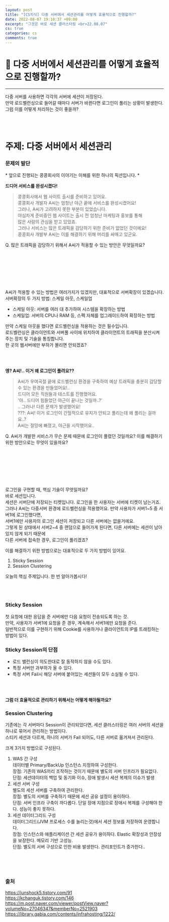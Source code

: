 ```yaml
---
layout: post
title: "[CS지식] 다중 서버에서 세션관리를 어떻게 효율적으로 진행할까?"
date: 2022-08-07 19:10:37 +09:00
excerpt: "그것은 바로 세션 클러스터링 <br>22.08.07"
cs: true
categories: cs
comments: true
---
```

# 📌 다중 서버에서 세션관리를 어떻게 효율적으로 진행할까?
---------------------------

<!-- <figure>
    <a href="/assets/img/cs/2022-08-07/server.png"><img src="/assets/img/cs/2022-08-08/server.png"></a>    
    <figcaption style="text-align:center"></figcaption>
</figure> -->

다중 서버를 사용하면 각각의 서버에 세션이 저장된다.  
만약 로드벨런싱으로 들어갈 때마다 서버가 바뀐다면 로그인이 풀리는 상황이 발생한다.  
그럼 이를 어떻게 처리하는 것이 좋을까? 


<br>
<br>

# 주제: 다중 서버에서 세션관리
### 문제의 발단
\* 앞으로 진행되는 콩콩회사의 이야기는 이해를 위한 하나의 픽션입니다. *   

**드디어 서비스를 완성시켰다!**
> 콩콩회사에서 웹 사이트 출시를 준비하고 있어요.  
> 콩콩회사 개발자 A씨는 엄청난 야근 끝에 서비스를 완성시켰어요!    
> 그러나, A씨가 고려하지 못한 부분이 있었습니다.  
> 야심차게 준비중인 웹 사이트는 출시 전 엄청난 마케팅과 홍보를 통해  
> 많은 사람의 관심을 받고 있었죠.  
> 그러나 서비스는 많은 트래픽을 감당하기 위한 준비가 없었던 것이에요!  
> 콩콩회사 개발부 A씨는 이를 해결하기 위해 머리를 싸매고 있군요.

Q. 많은 트래픽을 감당하기 위해서 A씨가 적용할 수 있는 방안은 무엇일까요?  

<br>
<br>
<br>
<br>
<br>
<br>

A씨가 적용할 수 있는 방법은 여러가지가 있겠지만, 대표적으로 서버확장이 있겠습니다.    
서버확장의 두 가지 방법: 스케일 아웃, 스케일업  
- 스케일 아웃: 서버를 여러 대 추가하여 시스템을 확장하는 방법  
- 스케일업: 서버의 CPU나 RAM 등, 스펙 자체를 업그레이드하여 확장하는 방법  

만약 스케일 아웃을 했다면 로드벨런싱을 적용하는 것은 필수입니다.    
로드벨런싱은 클라이언트와 서버풀 사이에 위치하여 클라이언트의 트래픽을 분산시켜주는 장치 및 기술을 통칭합니다.  
한 곳의 웹서버에만 부하가 몰리면 안되겠죠?  

<br>
<br>

**엥? A씨!.. 이거 왜 로그인이 풀려요??**
> A씨가 우여곡절 끝에 로드벨런싱 환경을 구축하여 예상 트래픽을 충분히 감당할 수 있는 환경을 만들었어요!..  
> 드디어 모든 직원들과 테스트를 진행했어요.  
> '아.. 드디어 힘들었던 야근이 끝나는 것일까..?'  
> .. 그러나! 다른 문제가 발생했어요!  
> ???: A씨! 이거 로그인이 간헐적으로 유지가 안되고 풀리는데 왜 풀리는 걸까요..?  
> A씨는 절망에 빠졌고, 야근을 시작했어요..

Q. A씨가 개발한 서비스가 무슨 문제 때문에 로그인이 풀렸던 것일까요? 이를 해결하기 위한 방안으로는 무엇이 있을까요?

<br>
<br>
<br>
<br>
<br>
<br>

로그인을 구현할 때, 핵심 기술이 무엇일까요?  
바로 세션입니다.  
세션은 서버단에 저장되는 티켓입니다. 로그인을 한 사용자는 서버에 티켓이 남는거죠.  
그러나 A씨는 다중서버 환경에 로드벨런싱을 적용했어요. 만약 사용자가 서버1~5 중 서버1에 로그인했다면,  
서버1에만 사용자의 로그인 세션이 저장되고 다른 서버에는 없을거에요.  
그렇게 된 상태에서 서버2~4 중 랜덤으로 들어가게 된다면, 다른 서버에는 세션이 남아있지 않게 되기 때문에  
다른 서버에 접속한 경우, 로그인이 풀리겠죠?  

이를 해결하기 위한 방법으로는 대표적으로 두 가지 방법이 있어요.  
1. Sticky Session
2. Session Clustering

오늘의 핵심 주제입니다. 한 번 알아가봅시다!

<br>
<br>

### Sticky Session
첫 요청에 대한 응답을 준 서버에만 다음 요청이 전송되도록 하는 것.  
만약, 사용자가 서버1에 요청을 준 경우, 계속해서 서버1에만 요청을 준다.  
일반적으로 이를 구현하기 위해 Cookie를 사용하거나 클라이언트의 IP를 트래킹하는 방법이 있다.  

### Sticky Session의 단점
- 로드 밸런싱이 의도한대로 잘 동작하지 않을 수도 있다.
- 특정 서버만 과부하가 올 수 있다.
- 특정 서버 Fail시 해당 서버에 붙어있는 세션들이 모두 소실될 수 있다.

<br>
<br>

**그럼 더 효율적으로 관리하기 위해서는 어떻게 해야될까요?**

### Session Clustering
기존에는 각 서버마다 Session이 관리되었다면, 세션 클러스터링은 여러 서버의 세션을 하나로 묶어서 관리하는 방법이다.  
스티키 세션과 다르게, 하나의 서버가 Fail 되어도, 다른 서버로 옮겨져서 관리된다.  

크게 3가지 방법으로 구성된다.  
1. WAS 간 구성  
데이터별 Primary/BackUp 인스턴스 지정하여 구성한다.  
장점: 기존의 WAS끼리 조작하는 것이기 때문에 별도의 서버 인프라가 필요없다.  
단점: 세션데이터의 백업 및 동기화 이슈, 장애 발생시 세션 복제의 이슈가 발생  
2. 세션 서버 구성  
별도의 세션 서버를 구축하여 관리한다.  
장점: 별도의 서버를 구축하기 때문에 세션 공유 설정이 용이하다.  
단점: 서버 인프라 구축이 까다롭다. 단일 장애 지점으로 장애시 복제를 구성해야 한다. 성능이 좋지 못하다.  
3. 세션 데이터그리드 구성  
데이터그리드(JVM 프로세스 수를 늘리는것)에서 세션 정보를 저장하여 운영합니다.  
장점: 인스턴스와 애플리케이션 간 세션 공유가 용이하다. Elastic 확장성과 안장성을 보장한다. 메모리 기반 고성능.  
단점: 별도의 서버 구성으로 인한 비용 발생한다. 관리포인트가 증가한다..  





<br>
<br>
<br>

### 출처
https://junshock5.tistory.com/91  
https://kchanguk.tistory.com/146  
https://m.post.naver.com/viewer/postView.naver?volumeNo=27046347&memberNo=2521903  
https://library.gabia.com/contents/infrahosting/1222/  



[jekyll-docs]: https://jekyllrb.com/docs/home
[jekyll-gh]:   https://github.com/jekyll/jekyll
[jekyll-talk]: https://talk.jekyllrb.com/


